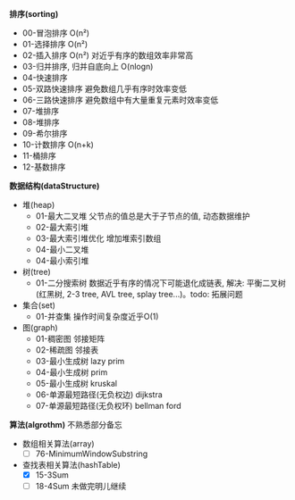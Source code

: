 **排序(sorting)**
- 00-冒泡排序 O(n²)
- 01-选择排序 O(n²)
- 02-插入排序 O(n²) 对近乎有序的数组效率非常高
- 03-归并排序, 归并自底向上 O(nlogn)
- 04-快速排序
- 05-双路快速排序 避免数组几乎有序时效率变低
- 06-三路快速排序 避免数组中有大量重复元素时效率变低
- 07-堆排序
- 08-堆排序
- 09-希尔排序
- 10-计数排序 O(n+k)
- 11-桶排序
- 12-基数排序

**数据结构(dataStructure)**
- 堆(heap)
  - 01-最大二叉堆 父节点的值总是大于子节点的值, 动态数据维护
  - 02-最大索引堆
  - 03-最大索引堆优化 增加堆索引数组
  - 04-最小二叉堆
  - 04-最小索引堆
- 树(tree)
  - 01-二分搜索树 数据近乎有序的情况下可能退化成链表, 解决: 平衡二叉树(红黑树, 2-3 tree, AVL tree, splay tree...)。todo: 拓展问题
- 集合(set)
  - 01-并查集 操作时间复杂度近乎O(1)
- 图(graph)
  - 01-稠密图 邻接矩阵
  - 02-稀疏图 邻接表
  - 03-最小生成树 lazy prim
  - 04-最小生成树 prim
  - 05-最小生成树 kruskal
  - 06-单源最短路径(无负权边) dijkstra
  - 07-单源最短路径(无负权环) bellman ford

**算法(algrothm)** 不熟悉部分备忘
- 数组相关算法(array)
  - [ ] 76-MinimumWindowSubstring
- 查找表相关算法(hashTable)
  - [x] 15-3Sum
  - [ ] 18-4Sum 未做完明儿继续
